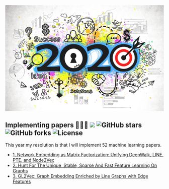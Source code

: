<div align="center">
  <img src="https://github.com/benedekrozemberczki/resolutions-2020/blob/master/1200x800_goals-min.jpg">
</div>

## Implementing papers 👨🏻‍💻 ![](https://img.shields.io/badge/progress-3.84%25-green.svg) ![GitHub stars](https://img.shields.io/github/stars/benedekrozemberczki/resolutions-2020.svg?style=plastic) ![GitHub forks](https://img.shields.io/github/forks/benedekrozemberczki/resolutions-2020.svg?color=blue&style=plastic) ![License](https://img.shields.io/github/license/benedekrozemberczki/resolutions-2020.svg?color=blue&style=plastic)

This year my resolution is that I will implement 52 machine learning papers.

- [1. Network Embedding as Matrix Factorization: Unifying DeepWalk, LINE, PTE, and Node2Vec](https://karateclub.readthedocs.io/en/latest/modules/root.html#karateclub.node_embedding.neighbourhood.netmf.NetMF)
- [2. Hunt For The Unique, Stable, Sparse And Fast Feature Learning On Graphs]()
- [3. GL2Vec: Graph Embedding Enriched by Line Graphs with Edge Features]()
